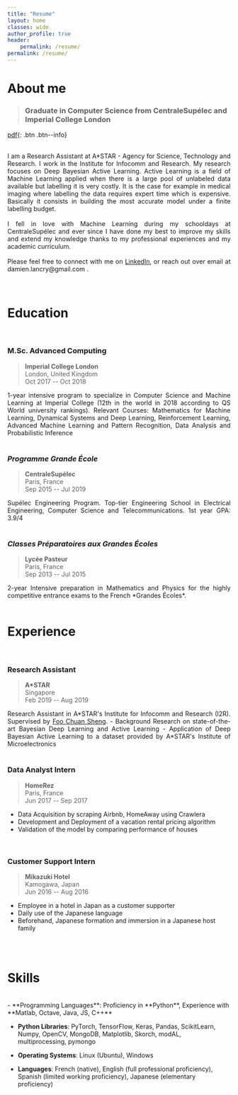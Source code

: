 ```yaml
---
title: "Resume"
layout: home
classes: wide
author_profile: true
header:
    permalink: /resume/
permalink: /resume/
---
```




<!-- <h2 style="display: table;">
  <span><img style="vertical-align: middle; display: table-cell; margin-right: 10px" src="../assets/images/icons/education.png" width="30"/></span>
  <span style="vertical-align: middle; display: table-cell;">Education</span>
</h2> -->
# About me

>### Graduate in Computer Science from CentraleSupélec and Imperial College London

[pdf](../assets/pdf/cv2019.pdf){: .btn .btn--info}

<br>
<div style="text-align: justify">
I am a Research Assistant at A*STAR - Agency for Science, Technology and Research. I work in the Institute for Infocomm and Research. My research focuses on Deep Bayesian Active Learning. Active Learning is a field of Machine Learning applied when there is a large pool of unlabeled data available but labelling it is very costly. It is the case for example in medical imaging where labelling the data requires expert time which is expensive. Basically it consists in building the most accurate model under a finite labelling budget.
</div>
<br>
<div style="text-align: justify">
I fell in love with Machine Learning during my schooldays at CentraleSupélec and ever since I have done my best to improve my skills and extend my knowledge thanks to my professional experiences and my academic curriculum.
</div>
<br>
<div style="text-align: justify">
Please feel free to connect with me on <a href="https://www.linkedin.com/in/damienlancry/">LinkedIn</a>, or reach out over email at damien.lancry@gmail.com .
</div>
<br>
<br>

# Education
<br>

### M.Sc. Advanced Computing


>**Imperial College London** <br>
>London, United Kingdom<br>
>Oct 2017 -- Oct 2018<br>

<div style="text-align: justify">
1-year intensive program to specialize in Computer Science and Machine Learning at Imperial College (12th in the world in 2018 according to  QS World university rankings).
Relevant Courses: Mathematics for Machine Learning, Dynamical Systems and Deep Learning, Reinforcement Learning, Advanced Machine Learning and Pattern Recognition, Data Analysis and Probabilistic Inference
</div>


<br>

### *Programme Grande École*

>**CentraleSupélec** <br>
Paris, France<br>
Sep 2015 -- Jul 2019<br>

<div style="text-align: justify">
Supélec Engineering Program. Top-tier Engineering School in Electrical Engineering, Computer Science and Telecommunications. 1st year GPA: 3.9/4
</div>

<br>

### *Classes Préparatoires aux Grandes Écoles*

>**Lycée Pasteur** <br>
Paris, France<br>
Sep 2013 -- Jul 2015<br>

<div style="text-align: justify">
2-year Intensive preparation in Mathematics and Physics for the highly competitive entrance exams to the French *Grandes Écoles*.
</div>
<br>

# Experience
<br>

### Research Assistant

>**A*STAR** <br>
>Singapore<br>
>Feb 2019 -- Aug 2019<br>

<div style="text-align: justify">
Research Assistant in A*STAR's Institute for Infocomm and Research (I2R).
Supervised by <a href="http://ai.stanford.edu/~csfoo/">Foo Chuan Sheng</a>.
- Background Research on state-of-the-art Bayesian Deep Learning and Active Learning
- Application of Deep Bayesian Active Learning to a dataset provided by A*STAR's Institute of Microelectronics
</div>

<br>

### Data Analyst Intern

>**HomeRez** <br>
>Paris, France<br>
>Jun 2017 -- Sep 2017<br>

- Data Acquisition by scraping Airbnb, HomeAway using Crawlera
- Development and Deployment of a vacation rental pricing algorithm
- Validation of the model by comparing performance of houses
<br>

### Customer Support Intern

>**Mikazuki Hotel** <br>
>Kamogawa, Japan<br>
>Jun 2016 -- Aug 2016<br>

- Employee in a hotel in Japan as a customer supporter
- Daily use of the Japanese language
- Beforehand, Japanese formation and immersion in a Japanese host family

<br>
<br>

# Skills
<br>
- **Programming Languages**: Proficiency in **Python**, Experience with **Matlab, Octave, Java, JS, C++**

- **Python Libraries**: PyTorch, TensorFlow, Keras, Pandas, ScikitLearn, Numpy, OpenCV, MongoDB, Matplotlib, Skorch, modAL, multiprocessing, pymongo

- **Operating Systems**: Linux (Ubuntu), Windows

- **Languages**: French (native), English (full professional proficiency), Spanish (limited working proficiency), Japanese (elementary proficiency)


<br>
<br>
<br>
